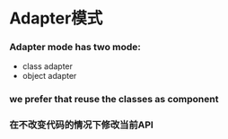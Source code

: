 # Adapter模式

### Adapter mode has two mode:
* class adapter
* object adapter

### we prefer that reuse the classes as component
### 在不改变代码的情况下修改当前API